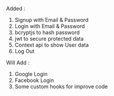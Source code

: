 Added :

1. Signup with Email & Password
2. Login with Email & Password
3. bcryptjs to hash password
4. jwt to secure protected data
5. Context api to show User data
6. Log Out

Will Add :

1. Google Login
2. Facebook Login
3. Some custom hooks for improve code